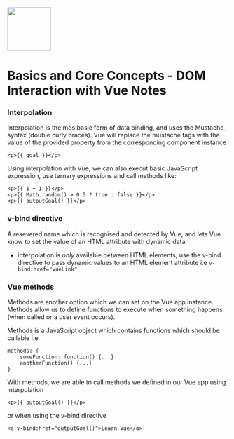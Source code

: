 <img src="https://cdn.iconscout.com/icon/free/png-256/vue-282497.png" width="100">

# Basics and Core Concepts - DOM Interaction with Vue Notes

### Interpolation
Interpolation is the mos basic form of data binding, and uses the Mustache_ syntax (double curly braces). Vue will replace the mustache tags with the value of the provided property from the corresponding component instance
```
<p>{{ goal }}</p>
```
Using interpolation with Vue, we can also execut basic JavaScript expression, use ternary expressions and call methods like:
```
<p>{{ 1 + 1 }}</p>
<p>{{ Math.random() > 0.5 ? true : false }}</p>
<p>{{ outputGoal() }}</p>
```

### v-bind directive
A resevered name which is recognised and detected by Vue, and lets Vue know to set the value of an HTML attribute with dynamic data.

- interpolation is *only* available between HTML elements, use the v-bind directive to pass dynamic values to an HTML element attribute i.e `v-bind:href="vueLink"` 

### Vue methods
Methods are another option which we can set on the Vue app instance. Methods allow us to define functions to execute when something happens (when called or a user event occurs).

Methods is a JavaScript object which contains functions which should be callable i.e
```
methods: {
    someFunction: function() {...}
    anotherFunction() {...}
}
```
With methods, we are able to call methods we defined in our Vue app using interpolation 
```
<p>{{ outputGoal() }}</p>
```
or when using the v-bind directive
```
<a v-bind:href="outputGoal()">Learn Vue</a>
```

